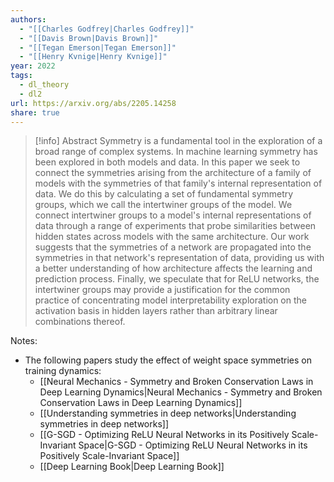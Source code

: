 ```yaml
---
authors:
  - "[[Charles Godfrey|Charles Godfrey]]"
  - "[[Davis Brown|Davis Brown]]"
  - "[[Tegan Emerson|Tegan Emerson]]"
  - "[[Henry Kvnige|Henry Kvnige]]"
year: 2022
tags:
  - dl_theory
  - dl2
url: https://arxiv.org/abs/2205.14258
share: true
---
```

> [!info] Abstract
> Symmetry is a fundamental tool in the exploration of a broad range of complex systems. In machine learning symmetry has been explored in both models and data. In this paper we seek to connect the symmetries arising from the architecture of a family of models with the symmetries of that family's internal representation of data. We do this by calculating a set of fundamental symmetry groups, which we call the intertwiner groups of the model. We connect intertwiner groups to a model's internal representations of data through a range of experiments that probe similarities between hidden states across models with the same architecture. Our work suggests that the symmetries of a network are propagated into the symmetries in that network's representation of data, providing us with a better understanding of how architecture affects the learning and prediction process. Finally, we speculate that for ReLU networks, the intertwiner groups may provide a justification for the common practice of concentrating model interpretability exploration on the activation basis in hidden layers rather than arbitrary linear combinations thereof.

Notes:
- The following papers study the effect of weight space symmetries on training dynamics:
	- [[Neural Mechanics - Symmetry and Broken Conservation Laws in Deep Learning Dynamics|Neural Mechanics - Symmetry and Broken Conservation Laws in Deep Learning Dynamics]]
	- [[Understanding symmetries in deep networks|Understanding symmetries in deep networks]]
	- [[G-SGD - Optimizing ReLU Neural Networks in its Positively Scale-Invariant Space|G-SGD - Optimizing ReLU Neural Networks in its Positively Scale-Invariant Space]] 
	- [[Deep Learning Book|Deep Learning Book]]